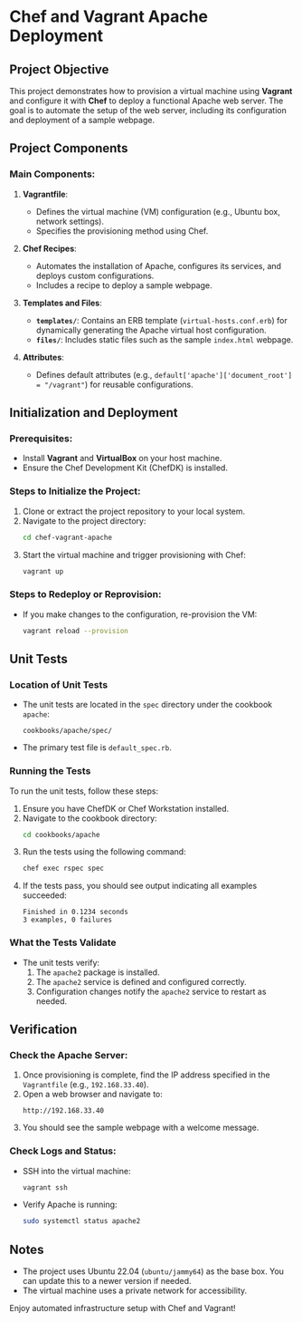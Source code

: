 
# Chef and Vagrant Apache Deployment

## Project Objective

This project demonstrates how to provision a virtual machine using **Vagrant** and configure it with **Chef** to deploy a functional Apache web server. The goal is to automate the setup of the web server, including its configuration and deployment of a sample webpage.

## Project Components

### Main Components:
1. **Vagrantfile**:
   - Defines the virtual machine (VM) configuration (e.g., Ubuntu box, network settings).
   - Specifies the provisioning method using Chef.

2. **Chef Recipes**:
   - Automates the installation of Apache, configures its services, and deploys custom configurations.
   - Includes a recipe to deploy a sample webpage.

3. **Templates and Files**:
   - **`templates/`**: Contains an ERB template (`virtual-hosts.conf.erb`) for dynamically generating the Apache virtual host configuration.
   - **`files/`**: Includes static files such as the sample `index.html` webpage.

4. **Attributes**:
   - Defines default attributes (e.g., `default['apache']['document_root'] = "/vagrant"`) for reusable configurations.

## Initialization and Deployment

### Prerequisites:
- Install **Vagrant** and **VirtualBox** on your host machine.
- Ensure the Chef Development Kit (ChefDK) is installed.

### Steps to Initialize the Project:
1. Clone or extract the project repository to your local system.
2. Navigate to the project directory:
   ```bash
   cd chef-vagrant-apache
   ```
3. Start the virtual machine and trigger provisioning with Chef:
   ```bash
   vagrant up
   ```

### Steps to Redeploy or Reprovision:
- If you make changes to the configuration, re-provision the VM:
  ```bash
  vagrant reload --provision
  ```

## Unit Tests

### Location of Unit Tests
- The unit tests are located in the `spec` directory under the cookbook `apache`:
  ```
  cookbooks/apache/spec/
  ```
- The primary test file is `default_spec.rb`.

### Running the Tests
To run the unit tests, follow these steps:
1. Ensure you have ChefDK or Chef Workstation installed.
2. Navigate to the cookbook directory:
   ```bash
   cd cookbooks/apache
   ```
3. Run the tests using the following command:
   ```bash
   chef exec rspec spec
   ```
4. If the tests pass, you should see output indicating all examples succeeded:
   ```
   Finished in 0.1234 seconds
   3 examples, 0 failures
   ```

### What the Tests Validate
- The unit tests verify:
  1. The `apache2` package is installed.
  2. The `apache2` service is defined and configured correctly.
  3. Configuration changes notify the `apache2` service to restart as needed.

## Verification

### Check the Apache Server:
1. Once provisioning is complete, find the IP address specified in the `Vagrantfile` (e.g., `192.168.33.40`).
2. Open a web browser and navigate to:
   ```
   http://192.168.33.40
   ```
3. You should see the sample webpage with a welcome message.

### Check Logs and Status:
- SSH into the virtual machine:
  ```bash
  vagrant ssh
  ```
- Verify Apache is running:
  ```bash
  sudo systemctl status apache2
  ```

## Notes

- The project uses Ubuntu 22.04 (`ubuntu/jammy64`) as the base box. You can update this to a newer version if needed.
- The virtual machine uses a private network for accessibility.

Enjoy automated infrastructure setup with Chef and Vagrant!
